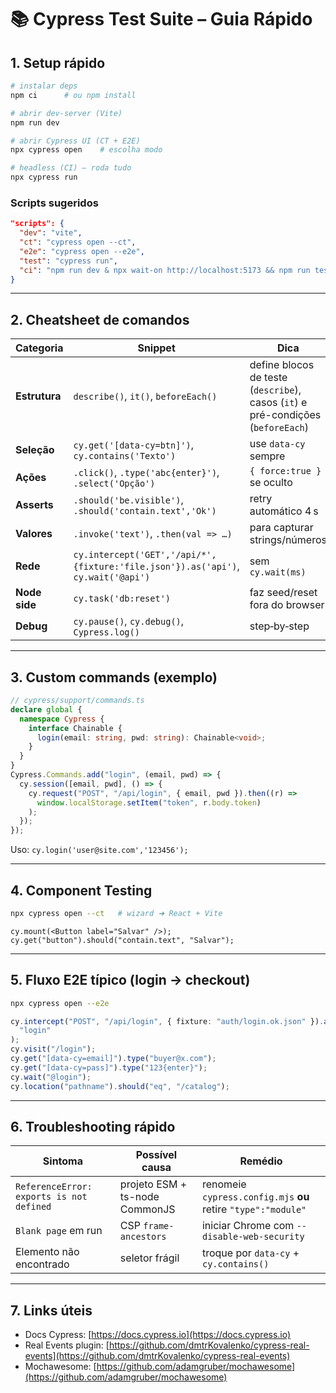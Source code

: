 # 📚 Cypress Test Suite – Guia Rápido

## 1. Setup rápido

```bash
# instalar deps
npm ci      # ou npm install

# abrir dev‑server (Vite)
npm run dev

# abrir Cypress UI (CT + E2E)
npx cypress open    # escolha modo

# headless (CI) – roda tudo
npx cypress run
```

### Scripts sugeridos

```json
"scripts": {
  "dev": "vite",
  "ct": "cypress open --ct",
  "e2e": "cypress open --e2e",
  "test": "cypress run",
  "ci": "npm run dev & npx wait-on http://localhost:5173 && npm run test"
}
```

---

## 2. Cheatsheet de comandos

| Categoria     | Snippet                                                                            | Dica                                                   |
| ------------- | ---------------------------------------------------------------------------------- | ------------------------------------------------------ |
| **Estrutura** | `describe()`, `it()`, `beforeEach()`                                               | define blocos de teste (`describe`), casos (`it`) e pré-condições (`beforeEach`) |
| **Seleção**   | `cy.get('[data-cy=btn]')`, `cy.contains('Texto')`                                  | use `data-cy` sempre                                   |
| **Ações**     | `.click()`, `.type('abc{enter}')`, `.select('Opção')`                              | `{ force:true }` se oculto                            |
| **Asserts**   | `.should('be.visible')`, `.should('contain.text','Ok')`                            | retry automático 4 s                                   |
| **Valores**   | `.invoke('text')`, `.then(val => …)`                                               | para capturar strings/números                          |
| **Rede**      | `cy.intercept('GET','/api/*', {fixture:'file.json'}).as('api')`, `cy.wait('@api')` | sem `cy.wait(ms)`                                      |
| **Node side** | `cy.task('db:reset')`                                                              | faz seed/reset fora do browser                         |
| **Debug**     | `cy.pause()`, `cy.debug()`, `Cypress.log()`                                        | step‑by‑step                                           |

---

## 3. Custom commands (exemplo)

```ts
// cypress/support/commands.ts
declare global {
  namespace Cypress {
    interface Chainable {
      login(email: string, pwd: string): Chainable<void>;
    }
  }
}
Cypress.Commands.add("login", (email, pwd) => {
  cy.session([email, pwd], () => {
    cy.request("POST", "/api/login", { email, pwd }).then((r) =>
      window.localStorage.setItem("token", r.body.token)
    );
  });
});
```

Uso: `cy.login('user@site.com','123456');`

---

## 4. Component Testing

```bash
npx cypress open --ct   # wizard ➜ React + Vite
```

```tsx
cy.mount(<Button label="Salvar" />);
cy.get("button").should("contain.text", "Salvar");
```

---

## 5. Fluxo E2E típico (login → checkout)

```bash
npx cypress open --e2e
```

```ts
cy.intercept("POST", "/api/login", { fixture: "auth/login.ok.json" }).as(
  "login"
);
cy.visit("/login");
cy.get("[data-cy=email]").type("buyer@x.com");
cy.get("[data-cy=pass]").type("123{enter}");
cy.wait("@login");
cy.location("pathname").should("eq", "/catalog");
```

---

## 6. Troubleshooting rápido

| Sintoma                                  | Possível causa                 | Remédio                                                       |
| ---------------------------------------- | ------------------------------ | ------------------------------------------------------------- |
| `ReferenceError: exports is not defined` | projeto ESM + ts-node CommonJS | renomeie `cypress.config.mjs` **ou** retire `"type":"module"` |
| `Blank page` em run                      | CSP `frame-ancestors`          | iniciar Chrome com `--disable-web-security`                   |
| Elemento não encontrado                  | seletor frágil                 | troque por `data-cy` + `cy.contains()`                        |

---

## 7. Links úteis

- Docs Cypress: [https://docs.cypress.io](https://docs.cypress.io)
- Real Events plugin: [https://github.com/dmtrKovalenko/cypress-real-events](https://github.com/dmtrKovalenko/cypress-real-events)
- Mochawesome: [https://github.com/adamgruber/mochawesome](https://github.com/adamgruber/mochawesome)
